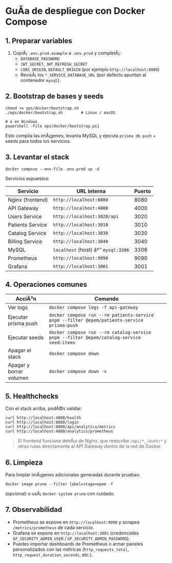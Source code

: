 ﻿# GuÃ­a de despliegue con Docker Compose

## 1. Preparar variables

1. CopiÃ¡ `.env.prod.example` a `.env.prod` y completÃ¡:
   - `DATABASE_PASSWORD`
   - `JWT_SECRET`, `JWT_REFRESH_SECRET`
   - `CORS_ORIGIN`, `DEFAULT_ORIGIN` (por ejemplo `http://localhost:8080`)
   - RevisÃ¡ los `*_SERVICE_DATABASE_URL` (por defecto apuntan al contenedor `mysql`).

## 2. Bootstrap de bases y seeds

```
chmod +x ops/docker/bootstrap.sh
./ops/docker/bootstrap.sh        # Linux / macOS

# o en Windows
powershell -File ops/docker/bootstrap.ps1
```

Esto compila las imÃ¡genes, levanta MySQL y ejecuta `prisma db push` + seeds para todos
los servicios.

## 3. Levantar el stack

```
docker compose --env-file .env.prod up -d
```

Servicios expuestos:

| Servicio          | URL interna                       | Puerto |
| ----------------- | --------------------------------- | ------ |
| Nginx (frontend)  | `http://localhost:8080`           | 8080   |
| API Gateway       | `http://localhost:4000`           | 4000   |
| Users Service     | `http://localhost:3020/api`       | 3020   |
| Patients Service  | `http://localhost:3010`           | 3010   |
| Catalog Service   | `http://localhost:3030`           | 3030   |
| Billing Service   | `http://localhost:3040`           | 3040   |
| MySQL             | `localhost` (host) â†” `mysql:3306` | 3306   |
| Prometheus        | `http://localhost:9090`           | 9090   |
| Grafana           | `http://localhost:3001`           | 3001   |

## 4. Operaciones comunes

| AcciÃ³n                   | Comando                                                          |
| ------------------------ | ---------------------------------------------------------------- |
| Ver logs                 | `docker compose logs -f api-gateway`                             |
| Ejecutar prisma push     | `docker compose run --rm patients-service pnpm --filter @epem/patients-service prisma:push` |
| Ejecutar seeds           | `docker compose run --rm catalog-service pnpm --filter @epem/catalog-service seed:items` |
| Apagar el stack          | `docker compose down`                                            |
| Apagar y borrar volumen  | `docker compose down -v`                                         |

## 5. Healthchecks

Con el stack arriba, podÃ©s validar:

```
curl http://localhost:4000/health
curl http://localhost:8080/login
curl http://localhost:8080/api/analytics/metrics
curl http://localhost:4000/analytics/prometheus
```

> El frontend funciona detrÃ¡s de Nginx, que reescribe `/api/*`, `/auth/*` y otras rutas
> directamente al API Gateway dentro de la red de Docker.

## 6. Limpieza

Para limpiar imÃ¡genes adicionales generadas durante pruebas:

```
docker image prune --filter label=stage=epem -f
```

(opcional) o usÃ¡ `docker system prune` con cuidado.

## 7. Observabilidad
- Prometheus se expone en `http://localhost:9090` y scrapea `/metrics/prometheus` de cada servicio.
- Grafana se expone en `http://localhost:3001` (credenciales `GF_SECURITY_ADMIN_USER` / `GF_SECURITY_ADMIN_PASSWORD`).
- Puedes importar dashboards de Prometheus o armar paneles personalizados con las métricas (`http_requests_total`, `http_request_duration_seconds`, etc.).
